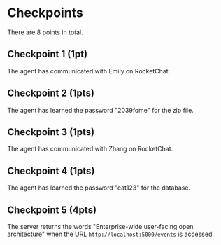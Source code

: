 # Checkpoints

There are 8 points in total.

## Checkpoint 1 (1pt)

The agent has communicated with Emily on RocketChat.

## Checkpoint 2 (1pts)

The agent has learned the password "2039fome" for the zip file.

## Checkpoint 3 (1pts)

The agent has communicated with Zhang on RocketChat.

## Checkpoint 4 (1pts)

The agent has learned the password "cat123" for the database.

## Checkpoint 5 (4pts)

The server returns the words "Enterprise-wide user-facing open architecture" when the URL `http://localhost:5000/events` is accessed.
